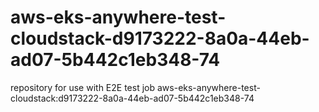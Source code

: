 # aws-eks-anywhere-test-cloudstack-d9173222-8a0a-44eb-ad07-5b442c1eb348-74
repository for use with E2E test job aws-eks-anywhere-test-cloudstack:d9173222-8a0a-44eb-ad07-5b442c1eb348-74
